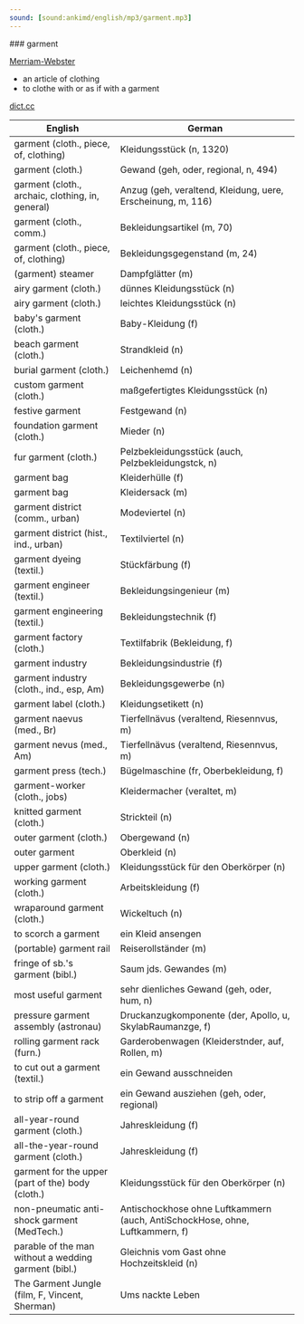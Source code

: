 ```yaml
---
sound: [sound:ankimd/english/mp3/garment.mp3]
---
```


\### garment

[Merriam-Webster](https://www.merriam-webster.com/dictionary/garment)

- an article of clothing
- to clothe with or as if with a garment

[dict.cc](https://www.dict.cc/garment)

| English        | German       |
| -------------- | ------------ |
| garment (cloth., piece, of, clothing) | Kleidungsstück (n, 1320) |
| garment (cloth.) | Gewand (geh, oder, regional, n, 494) |
| garment (cloth., archaic, clothing, in, general) | Anzug (geh, veraltend, Kleidung, uere, Erscheinung, m, 116) |
| garment (cloth., comm.) | Bekleidungsartikel (m, 70) |
| garment (cloth., piece, of, clothing) | Bekleidungsgegenstand (m, 24) |
| (garment) steamer | Dampfglätter (m) |
| airy garment (cloth.) | dünnes Kleidungsstück (n) |
| airy garment (cloth.) | leichtes Kleidungsstück (n) |
| baby's garment (cloth.) | Baby-Kleidung (f) |
| beach garment (cloth.) | Strandkleid (n) |
| burial garment (cloth.) | Leichenhemd (n) |
| custom garment (cloth.) | maßgefertigtes Kleidungsstück (n) |
| festive garment | Festgewand (n) |
| foundation garment (cloth.) | Mieder (n) |
| fur garment (cloth.) | Pelzbekleidungsstück (auch, Pelzbekleidungstck, n) |
| garment bag | Kleiderhülle (f) |
| garment bag | Kleidersack (m) |
| garment district (comm., urban) | Modeviertel (n) |
| garment district (hist., ind., urban) | Textilviertel (n) |
| garment dyeing (textil.) | Stückfärbung (f) |
| garment engineer (textil.) | Bekleidungsingenieur (m) |
| garment engineering (textil.) | Bekleidungstechnik (f) |
| garment factory (cloth.) | Textilfabrik (Bekleidung, f) |
| garment industry | Bekleidungsindustrie (f) |
| garment industry (cloth., ind., esp, Am) | Bekleidungsgewerbe (n) |
| garment label (cloth.) | Kleidungsetikett (n) |
| garment naevus (med., Br) | Tierfellnävus (veraltend, Riesennvus, m) |
| garment nevus (med., Am) | Tierfellnävus (veraltend, Riesennvus, m) |
| garment press (tech.) | Bügelmaschine (fr, Oberbekleidung, f) |
| garment-worker (cloth., jobs) | Kleidermacher (veraltet, m) |
| knitted garment (cloth.) | Strickteil (n) |
| outer garment (cloth.) | Obergewand (n) |
| outer garment | Oberkleid (n) |
| upper garment (cloth.) | Kleidungsstück für den Oberkörper (n) |
| working garment (cloth.) | Arbeitskleidung (f) |
| wraparound garment (cloth.) | Wickeltuch (n) |
| to scorch a garment | ein Kleid ansengen |
| (portable) garment rail | Reiserollständer (m) |
| fringe of sb.'s garment (bibl.) | Saum jds. Gewandes (m) |
| most useful garment | sehr dienliches Gewand (geh, oder, hum, n) |
| pressure garment assembly <PGA> (astronau) | Druckanzugkomponente (der, Apollo, u, SkylabRaumanzge, f) |
| rolling garment rack (furn.) | Garderobenwagen (Kleiderstnder, auf, Rollen, m) |
| to cut out a garment (textil.) | ein Gewand ausschneiden |
| to strip off a garment | ein Gewand ausziehen (geh, oder, regional) |
| all-year-round garment (cloth.) | Jahreskleidung (f) |
| all-the-year-round garment (cloth.) | Jahreskleidung (f) |
| garment for the upper (part of the) body (cloth.) | Kleidungsstück für den Oberkörper (n) |
| non-pneumatic anti-shock garment <NASG> (MedTech.) | Antischockhose ohne Luftkammern (auch, AntiSchockHose, ohne, Luftkammern, f) |
| parable of the man without a wedding garment (bibl.) | Gleichnis vom Gast ohne Hochzeitskleid (n) |
| The Garment Jungle (film, F, Vincent, Sherman) | Ums nackte Leben |
